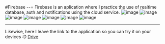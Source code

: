 #Firebase
--= 
Firebase is an aplication where I practice the use of realtime database, auth and notifications using the cloud service.
![image](https://github.com/SrbastianM/Firebase/assets/61092885/20db0b75-b1df-42b2-b7e8-8656ee118ad6)
![image](https://github.com/SrbastianM/Firebase/assets/61092885/f9aa7533-ad66-4a2e-b8a5-237da00a0bad)
![image](https://github.com/SrbastianM/Firebase/assets/61092885/641e31c4-0523-4ef9-bf80-dd7edbcfae4c)
![image](https://github.com/SrbastianM/Firebase/assets/61092885/7ec16f29-c0e8-4d27-8e3c-4bcbfa7e1a19)
![image](https://github.com/SrbastianM/Firebase/assets/61092885/abbc88c2-74cb-4fec-b4dd-f7bea2747921)
![image](https://github.com/SrbastianM/Firebase/assets/61092885/9e485426-2793-4546-a52e-e13caeea211a)
![image](https://github.com/SrbastianM/Firebase/assets/61092885/f94ac625-4eff-4413-8c88-8342ed248e8c)

--- 
Likewise, here I leave the link to the application so you can try it on your devices :D
[Drive](https://drive.google.com/file/d/1Aie7C4pCwyIYxjzJlqReYxiKJCOAN1n3/view?usp=sharing)
